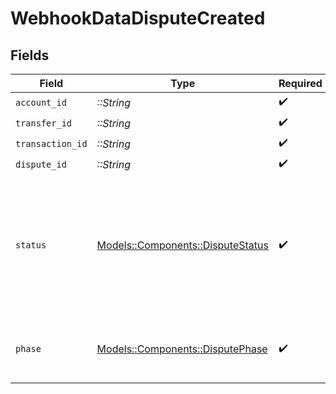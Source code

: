 # WebhookDataDisputeCreated


## Fields

| Field                                                                                                                                                                                                   | Type                                                                                                                                                                                                    | Required                                                                                                                                                                                                | Description                                                                                                                                                                                             |
| ------------------------------------------------------------------------------------------------------------------------------------------------------------------------------------------------------- | ------------------------------------------------------------------------------------------------------------------------------------------------------------------------------------------------------- | ------------------------------------------------------------------------------------------------------------------------------------------------------------------------------------------------------- | ------------------------------------------------------------------------------------------------------------------------------------------------------------------------------------------------------- |
| `account_id`                                                                                                                                                                                            | *::String*                                                                                                                                                                                              | :heavy_check_mark:                                                                                                                                                                                      | N/A                                                                                                                                                                                                     |
| `transfer_id`                                                                                                                                                                                           | *::String*                                                                                                                                                                                              | :heavy_check_mark:                                                                                                                                                                                      | N/A                                                                                                                                                                                                     |
| `transaction_id`                                                                                                                                                                                        | *::String*                                                                                                                                                                                              | :heavy_check_mark:                                                                                                                                                                                      | N/A                                                                                                                                                                                                     |
| `dispute_id`                                                                                                                                                                                            | *::String*                                                                                                                                                                                              | :heavy_check_mark:                                                                                                                                                                                      | N/A                                                                                                                                                                                                     |
| `status`                                                                                                                                                                                                | [Models::Components::DisputeStatus](../../models/shared/disputestatus.md)                                                                                                                               | :heavy_check_mark:                                                                                                                                                                                      | The status of a particular dispute. <br/><br/>Read our [disputes guide](https://docs.moov.io/guides/money-movement/accept-payments/card-acceptance/disputes/#dispute-statuses) to learn what each status means. |
| `phase`                                                                                                                                                                                                 | [Models::Components::DisputePhase](../../models/shared/disputephase.md)                                                                                                                                 | :heavy_check_mark:                                                                                                                                                                                      | The phase of a dispute within the dispute lifecycle.                                                                                                                                                    |
